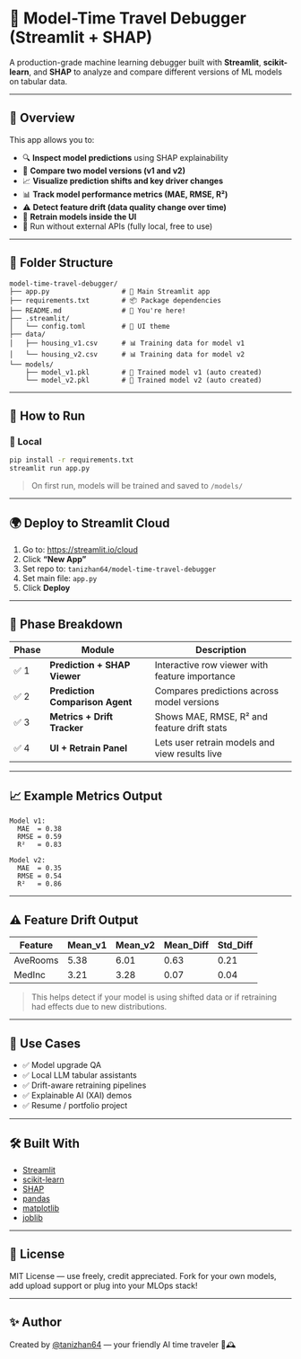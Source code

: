 # 🧠 Model-Time Travel Debugger (Streamlit + SHAP)

A production-grade machine learning debugger built with **Streamlit**, **scikit-learn**, and **SHAP** to analyze and compare different versions of ML models on tabular data.

---

## 📌 Overview

This app allows you to:
- 🔍 **Inspect model predictions** using SHAP explainability
- 🔄 **Compare two model versions (v1 and v2)**
- 📈 **Visualize prediction shifts and key driver changes**
- 📊 **Track model performance metrics (MAE, RMSE, R²)**
- ⚠️ **Detect feature drift (data quality change over time)**
- 🔁 **Retrain models inside the UI**
- 🧠 Run without external APIs (fully local, free to use)

---

## 📂 Folder Structure

```
model-time-travel-debugger/
├── app.py                  # 🚀 Main Streamlit app
├── requirements.txt        # 📦 Package dependencies
├── README.md               # 📘 You're here!
├── .streamlit/
│   └── config.toml         # 🎨 UI theme
├── data/
│   ├── housing_v1.csv      # 📊 Training data for model v1
│   └── housing_v2.csv      # 📊 Training data for model v2
└── models/
    ├── model_v1.pkl        # 🧠 Trained model v1 (auto created)
    └── model_v2.pkl        # 🧠 Trained model v2 (auto created)
```

---

## 🚀 How to Run

### 🔧 Local

```bash
pip install -r requirements.txt
streamlit run app.py
```

> On first run, models will be trained and saved to `/models/`

---

## 🌍 Deploy to Streamlit Cloud

1. Go to: https://streamlit.io/cloud
2. Click **“New App”**
3. Set repo to: `tanizhan64/model-time-travel-debugger`
4. Set main file: `app.py`
5. Click **Deploy**

---

## 🔬 Phase Breakdown

| Phase | Module | Description |
|-------|--------|-------------|
| ✅ 1 | **Prediction + SHAP Viewer** | Interactive row viewer with feature importance |
| ✅ 2 | **Prediction Comparison Agent** | Compares predictions across model versions |
| ✅ 3 | **Metrics + Drift Tracker** | Shows MAE, RMSE, R² and feature drift stats |
| ✅ 4 | **UI + Retrain Panel** | Lets user retrain models and view results live |

---

## 📈 Example Metrics Output

```text
Model v1:
  MAE  = 0.38
  RMSE = 0.59
  R²   = 0.83

Model v2:
  MAE  = 0.35
  RMSE = 0.54
  R²   = 0.86
```

---

## ⚠️ Feature Drift Output

| Feature   | Mean_v1 | Mean_v2 | Mean_Diff | Std_Diff |
|-----------|---------|---------|-----------|----------|
| AveRooms  | 5.38    | 6.01    | 0.63      | 0.21     |
| MedInc    | 3.21    | 3.28    | 0.07      | 0.04     |

> This helps detect if your model is using shifted data or if retraining had effects due to new distributions.

---

## 🎯 Use Cases

- ✅ Model upgrade QA
- ✅ Local LLM tabular assistants
- ✅ Drift-aware retraining pipelines
- ✅ Explainable AI (XAI) demos
- ✅ Resume / portfolio project

---

## 🛠 Built With

- [Streamlit](https://streamlit.io)
- [scikit-learn](https://scikit-learn.org)
- [SHAP](https://github.com/slundberg/shap)
- [pandas](https://pandas.pydata.org/)
- [matplotlib](https://matplotlib.org/)
- [joblib](https://joblib.readthedocs.io/)

---

## 📘 License

MIT License — use freely, credit appreciated. Fork for your own models, add upload support or plug into your MLOps stack!

---

## ✨ Author

Created by [@tanizhan64](https://github.com/tanizhan64) — your friendly AI time traveler 🧠🕰️
